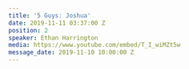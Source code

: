 ```yaml
---
title: '5 Guys: Joshua'
date: 2019-11-11 03:37:00 Z
position: 2
speaker: Ethan Harrington
media: https://www.youtube.com/embed/T_I_wiMZt5w
message_date: 2019-11-10 10:00:00 Z
---
```


